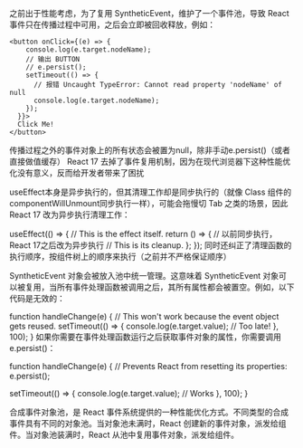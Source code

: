 之前出于性能考虑，为了复用 SyntheticEvent，维护了一个事件池，导致 React 事件只在传播过程中可用，之后会立即被回收释放，例如：
```
<button onClick={(e) => {
    console.log(e.target.nodeName);
    // 输出 BUTTON
    // e.persist();
    setTimeout(() => {
      // 报错 Uncaught TypeError: Cannot read property 'nodeName' of null
      console.log(e.target.nodeName);
    });
  }}>
  Click Me!
</button>
```
传播过程之外的事件对象上的所有状态会被置为null，除非手动e.persist()（或者直接做值缓存）
React 17 去掉了事件复用机制，因为在现代浏览器下这种性能优化没有意义，反而给开发者带来了困扰

useEffect本身是异步执行的，但其清理工作却是同步执行的（就像 Class 组件的componentWillUnmount同步执行一样），可能会拖慢切 Tab 之类的场景，因此 React 17 改为异步执行清理工作：

useEffect(() => {
  // This is the effect itself.
  return () => {
    // 以前同步执行，React 17之后改为异步执行
    // This is its cleanup.
  };
});
同时还纠正了清理函数的执行顺序，按组件树上的顺序来执行（之前并不严格保证顺序）

SyntheticEvent 对象会被放入池中统一管理。这意味着 SyntheticEvent 对象可以被复用，当所有事件处理函数被调用之后，其所有属性都会被置空。例如，以下代码是无效的：

function handleChange(e) {
  // This won't work because the event object gets reused.
  setTimeout(() => {
    console.log(e.target.value); // Too late!
  }, 100);
}
如果你需要在事件处理函数运行之后获取事件对象的属性，你需要调用 e.persist()：

function handleChange(e) {
  // Prevents React from resetting its properties:
  e.persist();

  setTimeout(() => {
    console.log(e.target.value); // Works
  }, 100);
}

合成事件对象池，是 React 事件系统提供的一种性能优化方式。不同类型的合成事件具有不同的对象池。当对象池未满时，React 创建新的事件对象，派发给组件。当对象池装满时，React 从池中复用事件对象，派发给组件。
